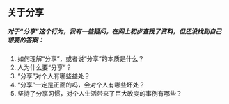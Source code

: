 ## 关于分享

#####  对于“分享”这个行为，我有一些疑问，在网上初步查找了资料，但还没找到自己想要的答案：

1. 如何理解“分享”，或者说“分享”的本质是什么？
2. 人为什么要“分享”？
3. “分享”对个人有哪些益处？
4. “分享”一定是正面的吗，会对个人有哪些坏处？
5. 坚持了分享习惯，对个人生活带来了巨大改变的事例有哪些？